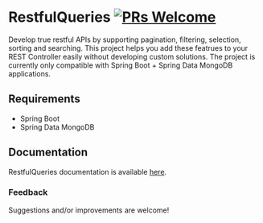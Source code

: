 # RestfulQueries [![PRs Welcome](https://img.shields.io/badge/PRs-welcome-brightgreen.svg)](https://github.com/apavlidi/IT_API/wiki/How-to-contribute)
Develop true restful APIs by supporting pagination, filtering, selection, sorting and searching. This project helps you add these featrues to your REST Controller easily without developing custom solutions.
The project is currently only compatible with Spring Boot + Spring Data MongoDB applications.

## Requirements
* Spring Boot
* Spring Data MongoDB

## Documentation

RestfulQueries documentation is available [here](https://github.com/apavlidi/RestfulQueries/wiki/API-Documentation).  

### Feedback

Suggestions and/or improvements are welcome!

